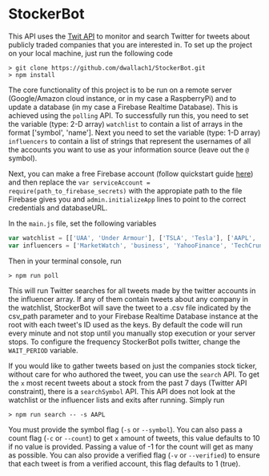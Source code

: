 # StockerBot

This API uses the [Twit API](https://github.com/ttezel/twit) to monitor and search Twitter for tweets about publicly traded companies that you are interested in. To set up the project on your local machine, just run the following code

```
> git clone https://github.com/dwallach1/StockerBot.git
> npm install
```

The core functionality of this project is to be run on a remote server (Google/Amazon cloud instance, or in my case a RaspberryPi) and to update a database (in my case a Firebase Realtime Database). This is achieved using the `polling` API. To successfully run this, you need to set the variable (type: 2-D array) `watchlist` to contain a list of arrays in the format ['symbol', 'name']. Next you need to set the variable (type: 1-D array) `influencers` to contain a list of strings that represent the usernames of all the accounts you want to use as your information source (leave out the `@` symbol). 

Next, you can make a free Firebase account (follow quickstart guide [here](https://github.com/firebase/quickstart-nodejs)) and then replace the `var serviceAccount = require(path_to_firebase_secrets)` with the appropiate path to the file Firebase gives you and `admin.initializeApp` lines to point to the correct credentials and databaseURL. 


In the `main.js` file, set the following variables 
```javascript
var watchlist = [['UAA', 'Under Armour'], ['TSLA', 'Tesla'], ['AAPL', 'Apple']];
var influencers = ['MarketWatch', 'business', 'YahooFinance', 'TechCrunch'];
```

Then in your terminal console, run 

```
> npm run poll 
```

This will run Twitter searches for all tweets made by the twitter accounts in the influencer array. If any of them contain tweets about any company in the watchlist, StockerBot will save the tweet to a .csv file indicated by the csv_path parameter and to your Firebase Realtime Database instance at the root with each tweet's ID used as the keys. By default the code will run every minute and not stop until you manually stop execution or your server stops. To configure the frequency StockerBot polls twitter, change the `WAIT_PERIOD` variable. 


If you would like to gather tweets based on just the companies stock ticker, without care for who authored the tweet, you can use the `search` API. To get the `x` most recent tweets about a stock from the past 7 days (Twitter API constraint), there is a `searchSymbol` API. This API does not look at the watchlist or the influencer lists and exits after running. Simply run

```
> npm run search -- -s AAPL 
```

You must provide the symbol flag (`-s` or `--symbol`). You can also pass a count flag (`-c` or `--count`) to get `x` amount of tweets, this value defaults to 10 if no value is provided. Passing a value of -1 for the count will get as many as possible. You can also provide a verified flag (`-v` or `--verified`) to ensure that each tweet is from a verified account, this flag defaults to 1 (true). 



